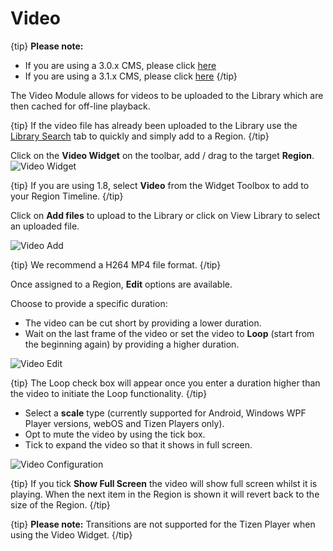 <!--toc=widgets-->

# Video

{tip}
**Please note:** 

- If you are using a 3.0.x CMS, please click [here](media_module_video_3.html)
- If you are using a 3.1.x CMS, please click [here](media_module_video.html)
  {/tip}

The Video Module allows for videos to be uploaded to the Library which are then cached for off-line playback.

{tip}
If the video file has already been uploaded to the Library use the [Library Search](layouts_library_search.html) tab to quickly and simply add to a Region.
{/tip}

Click on the **Video Widget** on the  toolbar, add / drag to the target **Region**. ![Video Widget](img/v2_media_video_widget.png)

{tip}
If you are using 1.8, select **Video** from the Widget Toolbox to add to your Region Timeline.
{/tip}

Click on **Add files** to upload to the Library or click on View Library to select an uploaded file.



![Video Add](img/v2_media_video_upload.png)

{tip}
We recommend a H264 MP4 file format.
{/tip}

Once assigned to a Region, **Edit** options are available.

Choose to provide a specific duration:

- The video can be cut short by providing a lower duration.
- Wait on the last frame of the video or set the video to **Loop** (start from the beginning again) by providing a higher duration.

![Video Edit](img/v2_media_video_edit.png)

{tip}
The Loop check box will appear once you enter a duration higher than the video to initiate the Loop functionality.
{/tip}

- Select a **scale** type (currently supported for Android, Windows WPF Player versions, webOS and Tizen Players only).
- Opt to mute the video by using the tick box.
- Tick to expand the video so that it shows in full screen.

![Video Configuration](img/v2_media_video_configuration.png)

{tip}
If you tick **Show Full Screen** the video will show full screen whilst it is playing. When the next item in the Region is shown it will revert back to the size of the Region.
{/tip}

{tip}
**Please note:** Transitions are not supported for the Tizen Player when using the Video Widget.
{/tip}

